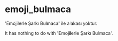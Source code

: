 # emoji_bulmaca

'Emojilerle Şarkı Bulmaca' ile alakası yoktur.

It has nothing to do with 'Emojilerle Şarkı Bulmaca'.
